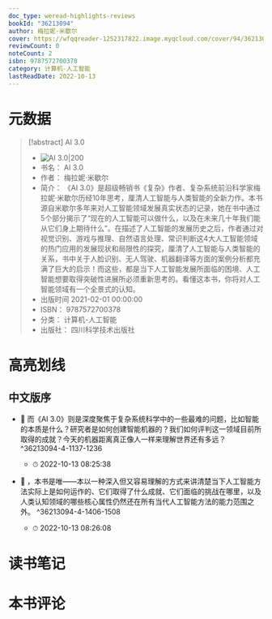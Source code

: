 ```yaml
---
doc_type: weread-highlights-reviews
bookId: "36213094"
author: 梅拉妮·米歇尔
cover: https://wfqqreader-1252317822.image.myqcloud.com/cover/94/36213094/t7_36213094.jpg
reviewCount: 0
noteCount: 2
isbn: 9787572700378
category: 计算机-人工智能
lastReadDate: 2022-10-13
---
```

# 元数据
> [!abstract] AI 3.0
> - ![ AI 3.0|200](https://wfqqreader-1252317822.image.myqcloud.com/cover/94/36213094/t7_36213094.jpg)
> - 书名： AI 3.0
> - 作者： 梅拉妮·米歇尔
> - 简介： 《AI 3.0》是超级畅销书《复杂》作者、复杂系统前沿科学家梅拉妮·米歇尔历经10年思考，厘清人工智能与人类智能的全新力作。本书源自米歇尔多年来对人工智能领域发展真实状态的记录，她在书中通过5个部分揭示了“现在的人工智能可以做什么，以及在未来几十年我们能从它们身上期待什么”。在描述了人工智能的发展历史之后，作者通过对视觉识别、游戏与推理、自然语言处理、常识判断这4大人工智能领域的热门应用的发展现状和局限性的探究，厘清了人工智能与人类智能的关系，书中关于人脸识别、无人驾驶、机器翻译等方面的案例分析都充满了巨大的启示！而这些，都是当下人工智能发展所面临的困境、人工智能想要取得突破性进展所必须重新思考的。看懂这本书，你将对人工智能领域有一个全景式的认知。
> - 出版时间 2021-02-01 00:00:00
> - ISBN： 9787572700378
> - 分类： 计算机-人工智能
> - 出版社： 四川科学技术出版社

# 高亮划线

## 中文版序


- 📌 而《AI 3.0》则是深度聚焦于复杂系统科学中的一些最难的问题，比如智能的本质是什么？研究者是如何创建智能机器的？我们如何评判这一领域目前所取得的成就？今天的机器距离真正像人一样来理解世界还有多远？ ^36213094-4-1137-1236
    - ⏱ 2022-10-13 08:25:38 

- 📌 ，本书是唯——本以一种深入但又容易理解的方式来讲清楚当下人工智能方法实际上是如何运作的、它们取得了什么成就、它们面临的挑战在哪里，以及人类认知领域的哪些核心属性仍然还在所有当代人工智能方法的能力范围之外。 ^36213094-4-1406-1508
    - ⏱ 2022-10-13 08:26:08 
# 读书笔记

# 本书评论
